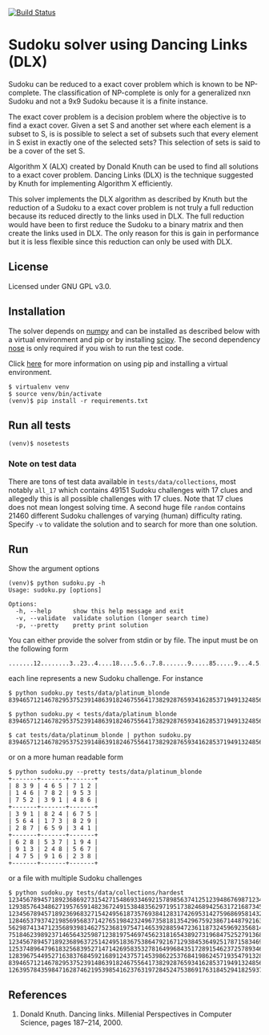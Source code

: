[![Build Status](https://travis-ci.org/mharrys/sudoku.svg?branch=master)](https://travis-ci.org/mharrys/sudoku)

# Sudoku solver using Dancing Links (DLX)
Sudoku can be reduced to a exact cover problem which is known to be
NP-complete. The classification of NP-complete is only for a generalized nxn
Sudoku and not a 9x9 Sudoku because it is a finite instance.

The exact cover problem is a decision problem where the objective is to find a
exact cover. Given a set S and another set where each element is a subset to
S, is is possible to select a set of subsets such that every element in S
exist in exactly one of the selected sets? This selection of sets is said to
be a cover of the set S.

Algorithm X (ALX) created by Donald Knuth can be used to find all solutions to
a exact cover problem. Dancing Links (DLX) is the technique suggested by
Knuth for implementing Algorithm X efficiently.

This solver implements the DLX algorithm as described by Knuth but the
reduction of a Sudoku to a exact cover problem is not truly a full reduction
because its reduced directly to the links used in DLX. The full reduction would
have been to first reduce the Sudoku to a binary matrix and then create the
links used in DLX. The only reason for this is gain in performance but it is
less flexible since this reduction can only be used with DLX.

## License
Licensed under GNU GPL v3.0.

## Installation
The solver depends on [numpy](http://www.numpy.org/) and can be installed as
described below with a virtual environment and pip or by installing [scipy](http://www.scipy.org/).
The second dependency [nose](https://nose.readthedocs.org/en/latest/) is only
required if you wish to run the test code.

Click [here](http://www.pip-installer.org/en/latest/index.html) for more
information on using pip and installing a virtual environment.

    $ virtualenv venv
    $ source venv/bin/activate
    (venv)$ pip install -r requirements.txt

## Run all tests

    (venv)$ nosetests

### Note on test data
There are tons of test data available in `tests/data/collections`, most
notably `all_17` which contains 49151 Sudoku challenges with 17 clues and
allegedly this is all possible challenges with 17 clues. Note that 17 clues
does not mean longest solving time. A second huge file  `random` contains
21460 different Sudoku challenges of varying (human) difficulty rating.
Specify `-v` to validate the solution and to search for more than one solution.

## Run
Show the argument options

    (venv)$ python sudoku.py -h
    Usage: sudoku.py [options]

    Options:
      -h, --help      show this help message and exit
      -v, --validate  validate solution (longer search time)
      -p, --pretty    pretty print solution

You can either provide the solver from stdin or by file. The input must be on
the following form

    .......12........3..23..4....18....5.6..7.8.......9.....85.....9...4.5..47...6...

each line represents a new Sudoku challenge. For instance

    $ python sudoku.py tests/data/platinum_blonde
    839465712146782953752391486391824675564173829287659341628537194913248567475916238

    $ python sudoku.py < tests/data/platinum_blonde
    839465712146782953752391486391824675564173829287659341628537194913248567475916238

    $ cat tests/data/platinum_blonde | python sudoku.py
    839465712146782953752391486391824675564173829287659341628537194913248567475916238

or on a more human readable form

    $ python sudoku.py --pretty tests/data/platinum_blonde
    +-------+-------+-------+
    | 8 3 9 | 4 6 5 | 7 1 2 |
    | 1 4 6 | 7 8 2 | 9 5 3 |
    | 7 5 2 | 3 9 1 | 4 8 6 |
    +-------+-------+-------+
    | 3 9 1 | 8 2 4 | 6 7 5 |
    | 5 6 4 | 1 7 3 | 8 2 9 |
    | 2 8 7 | 6 5 9 | 3 4 1 |
    +-------+-------+-------+
    | 6 2 8 | 5 3 7 | 1 9 4 |
    | 9 1 3 | 2 4 8 | 5 6 7 |
    | 4 7 5 | 9 1 6 | 2 3 8 |
    +-------+-------+-------+

or a file with multiple Sudoku challenges

    $ python sudoku.py tests/data/collections/hardest
    123456789457189236869273154271548693346921578985637412512394867698712345734865921
    129385764348627195765914823672491538483562971951738246894256317216873459537149682
    123456789457189236968327154249561873576938412831742695314275968695814327782693541
    128465379374219856956837142765198423249673581813542967592386714487921635631754298
    562987413471235689398146275236819754714653928859472361187324596923568147645791832
    751846239892371465643259871238197546974562318165438927319684752527913684486725193
    123456789457189236896372514249518367538647921671293845364925178715834692982761453
    125374896479618325683952714714269583532781649968435172891546237257893461346127958
    128396754495271638376845921689124375714539862253768419862457193547913286931682547
    839465712146782953752391486391824675564173829287659341628537194913248567475916238
    126395784359847162874621953985416237631972845247538691763184529418259376592763418

## References
1. Donald Knuth. Dancing links. Millenial Perspectives in Computer Science, pages 187–214, 2000.

